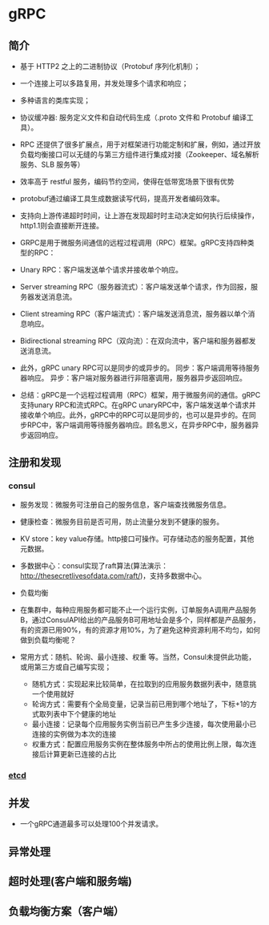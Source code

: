 # gRPC

## 简介
- 基于 HTTP2 之上的二进制协议（Protobuf 序列化机制）；
- 一个连接上可以多路复用，并发处理多个请求和响应；
- 多种语言的类库实现；
- 协议缓冲器: 服务定义文件和自动代码生成（.proto 文件和 Protobuf 编译工具）。 
- RPC 还提供了很多扩展点，用于对框架进行功能定制和扩展，例如，通过开放负载均衡接口可以无缝的与第三方组件进行集成对接（Zookeeper、域名解析服务、SLB 服务等）
- 效率高于 restful 服务，编码节约空间，使得在低带宽场景下很有优势
- protobuf通过编译工具生成数据读写代码，提高开发者编码效率。
- 支持向上游传递超时时间，让上游在发现超时时主动决定如何执行后续操作，http1.1则会直接断开连接。

- GRPC是用于微服务间通信的远程过程调用（RPC）框架。gRPC支持四种类型的RPC：

- Unary RPC：客户端发送单个请求并接收单个响应。
- Server streaming RPC（服务器流式）：客户端发送单个请求，作为回报，服务器发送消息流。
- Client streaming RPC（客户端流式）：客户端发送消息流，服务器以单个消息响应。
- Bidirectional streaming RPC（双向流）：在双向流中，客户端和服务器都发送消息流。
- 此外，gRPC unary RPC可以是同步的或异步的。 同步：客户端调用等待服务器响应。 异步：客户端对服务器进行非阻塞调用，服务器异步返回响应。
- 总结：gRPC是一个远程过程调用（RPC）框架，用于微服务间的通信。gRPC支持unary RPC和流式RPC。在gRPC unaryRPC中，客户端发送单个请求并接收单个响应。此外，gRPC中的RPC可以是同步的，也可以是异步的。在同步RPC中，客户端调用等待服务器响应。顾名思义，在异步RPC中，服务器异步返回响应。

## 注册和发现
### consul 
- 服务发现：微服务可注册自己的服务信息，客户端查找微服务信息。
- 健康检查：微服务目前是否可用，防止流量分发到不健康的服务。
- KV store：key value存储。http接口可操作。可存储动态的服务配置，其他元数据。
- 多数据中心：consul实现了raft算法(算法演示：http://thesecretlivesofdata.com/raft/)，支持多数据中心。
- 负载均衡
- 在集群中，每种应用服务都可能不止一个运行实例，订单服务A调用产品服务B，通过ConsulAPI给出的产品服务B可用地址会是多个，同样都是产品服务，有的资源已用90%，有的资源才用10%，为了避免这种资源利用不均匀，如何做到负载均衡呢？

- 常用方式：随机、轮询、最小连接、权重 等。当然，Consul未提供此功能，或用第三方或自己编写实现；

  - 随机方式：实现起来比较简单，在拉取到的应用服务数据列表中，随意挑一个使用就好
  - 轮询方式：需要有个全局变量，记录当前已用到哪个地址了，下标+1的方式取列表中下个健康的地址
  - 最小连接：记录每个应用服务实例当前已产生多少连接，每次使用最小已连接的实例做为本次的连接
  - 权重方式：配置应用服务实例在整体服务中所占的使用比例上限，每次连接后计算更新已连接的占比
### [etcd](https://github.com/etcd-io/etcd)

## 并发
- 一个gRPC通道最多可以处理100个并发请求。

## 异常处理
## 超时处理(客户端和服务端)
## 负载均衡方案（客户端）
